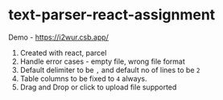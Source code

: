 # text-parser-react-assignment

Demo - https://i2wur.csb.app/

1. Created with react, parcel
2. Handle error cases - empty file, wrong file format
3. Default delimiter to be `,` and default no of lines to be `2`
4. Table columns to be fixed to `4` always.
5. Drag and Drop or click to upload file supported
